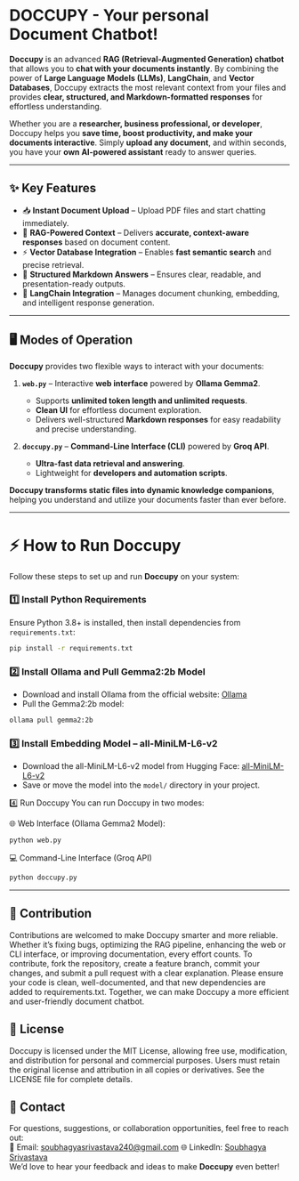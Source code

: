 # DOCCUPY - Your personal Document Chatbot!

**Doccupy** is an advanced **RAG (Retrieval-Augmented Generation) chatbot** that allows you to **chat with your documents instantly**. By combining the power of **Large Language Models (LLMs)**, **LangChain**, and **Vector Databases**, Doccupy extracts the most relevant context from your files and provides **clear, structured, and Markdown-formatted responses** for effortless understanding.

Whether you are a **researcher, business professional, or developer**, Doccupy helps you **save time, boost productivity, and make your documents interactive**. Simply **upload any document**, and within seconds, you have your **own AI-powered assistant** ready to answer queries.

---

## ✨ Key Features

- 📥 **Instant Document Upload** – Upload PDF files and start chatting immediately.  
- 🤖 **RAG-Powered Context** – Delivers **accurate, context-aware responses** based on document content.  
- ⚡ **Vector Database Integration** – Enables **fast semantic search** and precise retrieval.  
- 📝 **Structured Markdown Answers** – Ensures clear, readable, and presentation-ready outputs.  
- 🔗 **LangChain Integration** – Manages document chunking, embedding, and intelligent response generation.  

---

## 🖥️ Modes of Operation

**Doccupy** provides two flexible ways to interact with your documents:

1. **`web.py`** – Interactive **web interface** powered by **Ollama Gemma2**.  
   - Supports **unlimited token length and unlimited requests**.  
   - **Clean UI** for effortless document exploration.
   - Delivers well-structured **Markdown responses** for easy readability and precise understanding.

2. **`doccupy.py`** – **Command-Line Interface (CLI)** powered by **Groq API**.  
   - **Ultra-fast data retrieval and answering**.  
   - Lightweight for **developers and automation scripts**.
     
**Doccupy transforms static files into dynamic knowledge companions**, helping you understand and utilize your documents faster than ever before.

---

# ⚡ How to Run Doccupy

Follow these steps to set up and run **Doccupy** on your system:

### 1️⃣ Install Python Requirements
Ensure Python 3.8+ is installed, then install dependencies from `requirements.txt`:
```bash
pip install -r requirements.txt
```

### 2️⃣ Install Ollama and Pull Gemma2:2b Model
- Download and install Ollama from the official website: [Ollama](https://ollama.com/download)
- Pull the Gemma2:2b model:
```bash
ollama pull gemma2:2b
```

### 3️⃣ Install Embedding Model – all-MiniLM-L6-v2
- Download the all-MiniLM-L6-v2 model from Hugging Face: [all-MiniLM-L6-v2](https://huggingface.co/sentence-transformers/all-MiniLM-L6-v2)
- Save or move the model into the `model/` directory in your project.

4️⃣ Run Doccupy
You can run Doccupy in two modes:

🌐 Web Interface (Ollama Gemma2 Model):
```bash
python web.py
```
   
💻 Command-Line Interface (Groq API)
```bash
python doccupy.py
```

---

## 🤝 Contribution
Contributions are welcomed to make Doccupy smarter and more reliable. Whether it’s fixing bugs, optimizing the RAG pipeline, enhancing the web or CLI interface, or improving documentation, every effort counts. To contribute, fork the repository, create a feature branch, commit your changes, and submit a pull request with a clear explanation. Please ensure your code is clean, well-documented, and that new dependencies are added to requirements.txt. Together, we can make Doccupy a more efficient and user-friendly document chatbot.

## 📜 License
Doccupy is licensed under the MIT License, allowing free use, modification, and distribution for personal and commercial purposes. Users must retain the original license and attribution in all copies or derivatives. See the LICENSE file for complete details.

## 📧 Contact

For questions, suggestions, or collaboration opportunities, feel free to reach out:   
📩 Email: soubhagyasrivastava240@gmail.com 
🌐 LinkedIn: [Soubhagya Srivastava](https://www.linkedin.com/in/soubhagya-srivastava-611408267/)  
We’d love to hear your feedback and ideas to make **Doccupy** even better!
